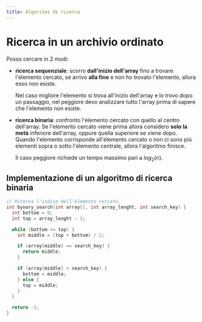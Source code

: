 ```yaml
---
title: Algoritmi di ricerca
---
```


# Ricerca in un archivio ordinato

Posso cercare in 2 modi:

- **ricerca sequenziale**: scorro **dall'inizio dell'array** fino a trovare
  l'elemento cercato, se arrivo **alla fine** e non ho trovato l'elemento,
  allora esso non esiste.

  Nel caso migliore l'elemento si trova all'inizio dell'array e lo trovo dopo un
  passaggio, nel peggiore devo analizzare tutto l'array prima di sapere che
  l'elemento non esiste.

- **ricerca binaria**: confronto l'elemento cercato con quello al centro
  dell'array. Se l'elemento cercato viene prima allora considero **solo la
  metà** inferiore dell'array, oppure quella superiore se viene dopo. Quando
  l'elemento corrisponde all'elemento cercato o non ci sono più elementi sopra o
  sotto l'elemento centrale, allora l'algoritmo finisce.

  Il caso peggiore richiede un tempo massimo pari a $log_{2}(n)$.

## Implementazione di un algoritmo di ricerca binaria

```c
// Ritorna l'indice dell'elemento cercato.
int bynary_search(int array[], int array_lenght, int search_key) {
  int bottom = 0;
  int top = array_lenght - 1;

  while (bottom <= top) {
    int middle = (top + bottom) / 2;

    if (array[middle] == search_key) {
      return middle;
    }

    if (array[middle] > search_key) {
      bottom = middle;
    } else {
      top = middle;
    }
  }

  return -1;
}
```
